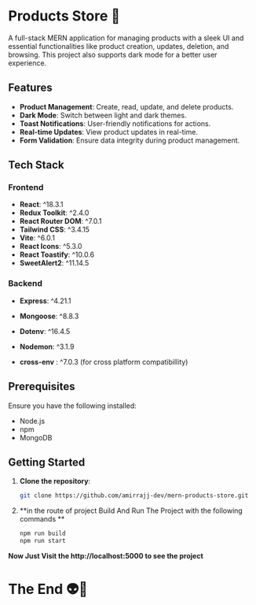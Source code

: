# Products Store 🛒

A full-stack MERN application for managing products with a sleek UI and essential functionalities like product creation, updates, deletion, and browsing. This project also supports dark mode for a better user experience.

## Features

- **Product Management**: Create, read, update, and delete products.
- **Dark Mode**: Switch between light and dark themes.
- **Toast Notifications**: User-friendly notifications for actions.
- **Real-time Updates**: View product updates in real-time.
- **Form Validation**: Ensure data integrity during product management.

## Tech Stack

### Frontend
- **React**: ^18.3.1
- **Redux Toolkit**: ^2.4.0
- **React Router DOM**: ^7.0.1
- **Tailwind CSS**: ^3.4.15
- **Vite**: ^6.0.1
- **React Icons**: ^5.3.0
- **React Toastify**: ^10.0.6
- **SweetAlert2**: ^11.14.5

### Backend
- **Express**: ^4.21.1
- **Mongoose**: ^8.8.3
- **Dotenv**: ^16.4.5
- **Nodemon**: ^3.1.9


- **cross-env** : ^7.0.3 (for cross platform compatibillity)

## Prerequisites

Ensure you have the following installed:
- Node.js
- npm
- MongoDB

## Getting Started

1. **Clone the repository**:
   ```bash
   git clone https://github.com/amirrajj-dev/mern-products-store.git
   ```

2. **in the route of project Build And Run The Project with the following commands **
   ```bash
   npm run build
   npm run start
   ```

**Now Just Visit the http://localhost:5000 to see the project**

# The End 👽💚
